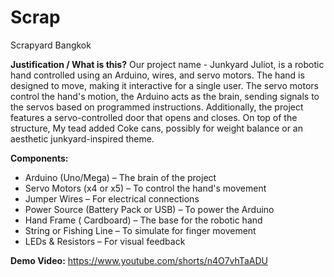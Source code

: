   # Scrap
Scrapyard Bangkok

**Justification / What is this?**
Our project name - Junkyard Juliot, is a robotic hand controlled using an Arduino, wires, and servo motors. The hand is designed to move, making it interactive for a single user. The servo motors control the hand's motion, the Arduino acts as the brain, sending signals to the servos based on programmed instructions. Additionally, the project features a servo-controlled door that opens and closes. On top of the structure, My tead added Coke cans, possibly for weight balance or an aesthetic junkyard-inspired theme.

**Components:**
- Arduino (Uno/Mega) – The brain of the project
- Servo Motors (x4 or x5) – To control the hand's movement
- Jumper Wires – For electrical connections
- Power Source (Battery Pack or USB) – To power the Arduino
- Hand Frame ( Cardboard) – The base for the robotic hand
- String or Fishing Line – To simulate for finger movement
- LEDs & Resistors – For visual feedback

**Demo Video:**
https://www.youtube.com/shorts/n4O7vhTaADU
